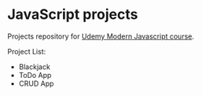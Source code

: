 # JavaScript projects

Projects repository for [Udemy Modern Javascript course](https://www.udemy.com/course/javascript-fernando-herrera/).

Project List:
- Blackjack
- ToDo App
- CRUD App